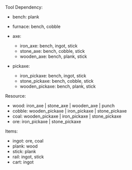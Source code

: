 

Tool Dependency:

- bench: plank
- furnace: bench, cobble
- axe:

    - iron_axe: bench, ingot, stick
    - stone_axe: bench, cobble, stick
    - wooden_axe: bench, plank, stick

- pickaxe:

    - iron_pickaxe: bench, ingot, stick
    - stone_pickaxe: bench, cobble, stick
    - wooden_pickaxe: bench, plank, stick

Resource:

- wood: iron_axe | stone_axe | wooden_axe | punch
- cobble: wooden_pickaxe | iron_pickaxe | stone_pickaxe
- coal: wooden_pickaxe | iron_pickaxe | stone_pickaxe
- ore: iron_pickaxe | stone_pickaxe

Items:

- ingot: ore, coal
- plank: wood
- stick: plank
- rail: ingot, stick
- cart: ingot